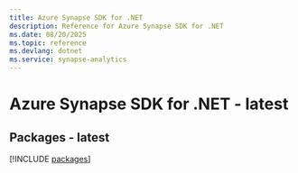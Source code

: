 ```yaml
---
title: Azure Synapse SDK for .NET
description: Reference for Azure Synapse SDK for .NET
ms.date: 08/20/2025
ms.topic: reference
ms.devlang: dotnet
ms.service: synapse-analytics
---
```

# Azure Synapse SDK for .NET - latest
## Packages - latest
[!INCLUDE [packages](synapse-index.md)]